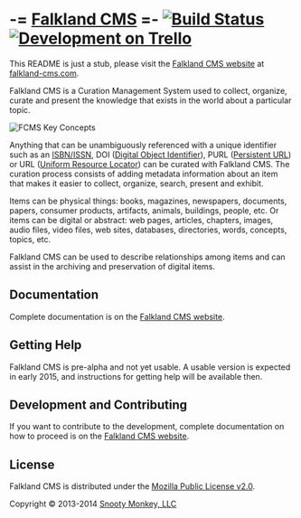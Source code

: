 -= [Falkland CMS](http://falkland-cms.com) =- [![Build Status](https://travis-ci.org/SnootyMonkey/Falkland-CMS.png?branch=master)](https://travis-ci.org/SnootyMonkey/Falkland-CMS) [![Development on Trello](http://snooty-monkey-open-images.s3.amazonaws.com/managed_on_trello.jpg)](https://trello.com/b/UgzPjFAX/falkland-cms)
============

This README is just a stub, please visit the [Falkland CMS website](http://falkland-cms.com) at [falkland-cms.com](http://falkland-cms.com).

Falkland CMS is a Curation Management System used to collect, organize, curate and present the knowledge that exists in the world about a particular topic.

![FCMS Key Concepts](http://falkland-cms.com/assets/img/FCMS-High-level.png "FCMS Key Concepts")

Anything that can be unambiguously referenced with a unique identifier such as an [ISBN/ISSN](http://en.wikipedia.org/wiki/International_Standard_Book_Number), DOI ([Digital Object Identifier](http://en.wikipedia.org/wiki/Digital_object_identifier)), PURL ([Persistent URL](http://en.wikipedia.org/wiki/Persistent_uniform_resource_locator)) or URL ([Uniform Resource Locator](http://en.wikipedia.org/wiki/Uniform_resource_locator)) can be curated with Falkland CMS. The curation process consists of adding metadata information about an item that makes it easier to collect, organize, search, present and exhibit.

Items can be physical things: books, magazines, newspapers, documents, papers, consumer products, artifacts, animals, buildings, people, etc. Or items can be digital or abstract: web pages, articles, chapters, images, audio files, video files, web sites, databases, directories, words, concepts, topics, etc.

Falkland CMS can be used to describe relationships among items and can assist in the archiving and preservation of digital items.

## Documentation

Complete documentation is on the [Falkland CMS website](http://falkland-cms.com).

## Getting Help

Falkland CMS is pre-alpha and not yet usable. A usable version is expected in early 2015, and instructions for getting help will be available then.

## Development and Contributing

If you want to contribute to the development, complete documentation on how to proceed is on the [Falkland CMS website](http://falkland-cms.com/contributing.html).

## License

Falkland CMS is distributed under the [Mozilla Public License v2.0](http://www.mozilla.org/MPL/2.0/).

Copyright © 2013-2014 [Snooty Monkey, LLC](http://snootymonkey.com/)
